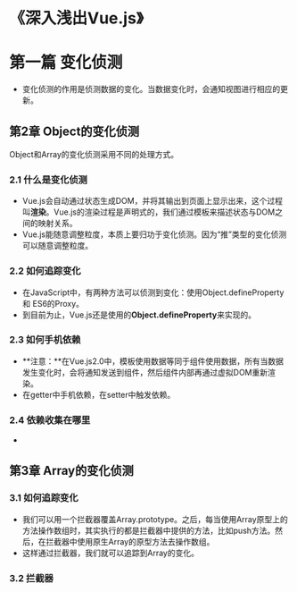 #	《深入浅出Vue.js》

# 第一篇 变化侦测
* 变化侦测的作用是侦测数据的变化。当数据变化时，会通知视图进行相应的更新。

##	第2章	Object的变化侦测
Object和Array的变化侦测采用不同的处理方式。

###	2.1	什么是变化侦测
*	Vue.js会自动通过状态生成DOM，并将其输出到页面上显示出来，这个过程叫**渲染**。Vue.js的渲染过程是声明式的，我们通过模板来描述状态与DOM之间的映射关系。
*	Vue.js能随意调整粒度，本质上要归功于变化侦测。因为“推”类型的变化侦测可以随意调整粒度。

###	2.2 如何追踪变化
*	在JavaScript中，有两种方法可以侦测到变化：使用Object.defineProperty 和 ES6的Proxy。
*	到目前为止，Vue.js还是使用的**Object.defineProperty**来实现的。

###	2.3 如何手机依赖
*	**注意：**在Vue.js2.0中，模板使用数据等同于组件使用数据，所有当数据发生变化时，会将通知发送到组件，然后组件内部再通过虚拟DOM重新渲染。
*	在getter中手机依赖，在setter中触发依赖。

###	2.4 依赖收集在哪里
*	




##	第3章	Array的变化侦测
###	3.1	如何追踪变化
*	我们可以用一个拦截器覆盖Array.prototype。之后，每当使用Array原型上的方法操作数组时，其实执行的都是拦截器中提供的方法，比如push方法。然后，在拦截器中使用原生Array的原型方法去操作数组。
*	这样通过拦截器，我们就可以追踪到Array的变化。

###	3.2	拦截器
